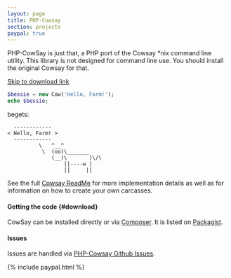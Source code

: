```yaml
---
layout: page
title: PHP-Cowsay
section: projects
paypal: true
---
```

PHP-CowSay is just that, a PHP port of the Cowsay *nix command line utility. This library is not designed for command line use. You should install the original Cowsay for that.

<a class="darr" href="#download">Skip to download link</a>

``` php
$bessie = new Cow('Hello, Farm!');
echo $bessie;
```

begets:

```
  ------------
< Hello, Farm! >
  ------------
          \   ^__^
           \  (oo)\_______
              (__)\       )\/\
                  ||----w |
                  ||     ||
```

See the full <a href="https://github.com/Gipetto/CowSay">Cowsay ReadMe</a> for more implementation details as well as for information on how to create your own carcasses.

#### Getting the code {#download}

CowSay can be installed directly or via <a href="https://getcomposer.org">Composer</a>. It is listed on <a href="https://packagist.org/packages/gipetto/cowsay">Packagist</a>.

#### Issues

Issues are handled via <a href="https://github.com/Gipetto/CowSay/issues">PHP-Cowsay Github Issues</a>.

{% include paypal.html %}
